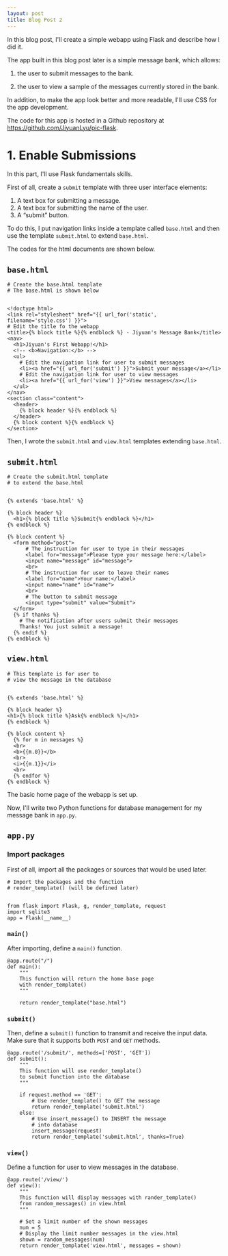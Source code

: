 ```yaml
---
layout: post
title: Blog Post 2
---
```


In this blog post, I'll create a simple webapp using Flask and describe how I did it. 

The app built in this blog post later is a simple message bank, which allows:

1. the user to submit messages to the bank.

2. the user to view a sample of the messages currently stored in the bank.

In addition, to make the app look better and more readable, I'll use CSS for the app development.

The code for this app is hosted in a Github repository at https://github.com/JiyuanLyu/pic-flask. 

# 1. Enable Submissions

In this part, I'll use Flask fundamentals skills.

First of all, create a `submit` template with three user interface elements:
1. A text box for submitting a message.
2. A text box for submitting the name of the user.
3. A “submit” button.

To do this, I put navigation links inside a template called `base.html` and then use the template `submit.html` to extend `base.html`. 

The codes for the html documents are shown below.

## `base.html`

```
# Create the base.html template
# The base.html is shown below


<!doctype html>
<link rel="stylesheet" href="{{ url_for('static', filename='style.css') }}">
# Edit the title fo the webapp
<title>{% block title %}{% endblock %} - Jiyuan's Message Bank</title>
<nav>
  <h1>Jiyuan's First Webapp!</h1>
  <!-- <b>Navigation:</b> -->
  <ul>
    # Edit the navigation link for user to submit messages
    <li><a href="{{ url_for('submit') }}">Submit your message</a></li>
    # Edit the navigation link for user to view messages
    <li><a href="{{ url_for('view') }}">View messages</a></li>
  </ul>
</nav>
<section class="content">
  <header>
    {% block header %}{% endblock %}
  </header>
  {% block content %}{% endblock %}
</section>
```

Then, I wrote the `submit.html` and `view.html` templates extending `base.html`.

## `submit.html`

```
# Create the submit.html template
# to extend the base.html


{% extends 'base.html' %}

{% block header %}
  <h1>{% block title %}Submit{% endblock %}</h1>
{% endblock %}

{% block content %}
  <form method="post">
      # The instruction for user to type in their messages
      <label for="message">Please type your message here:</label>
      <input name="message" id="message">
      <br>
      # The instruction for user to leave their names
      <label for="name">Your name:</label>
      <input name="name" id="name">
      <br>
      # The button to submit message
      <input type="submit" value="Submit">
  </form>
  {% if thanks %}
    # The notification after users submit their messages
    Thanks! You just submit a message!
  {% endif %}
{% endblock %}
```

## `view.html`

```
# This template is for user to
# view the message in the database


{% extends 'base.html' %}

{% block header %}
<h1>{% block title %}Ask{% endblock %}</h1>
{% endblock %}

{% block content %}
  {% for m in messages %}
  <br>
  <b>{{m.0}}</b>
  <br>
  <i>{{m.1}}</i>
  <br>
  {% endfor %}
{% endblock %}
```

The basic home page of the webapp is set up. 

Now, I'll write two Python functions for database management for my message bank in `app.py`.

## `app.py`

### Import packages

First of all, import all the packages or sources that would be used later.

```
# Import the packages and the function
# render_template() (will be defined later)


from flask import Flask, g, render_template, request
import sqlite3
app = Flask(__name__)
```

### `main()`

After importing, define a `main()` function.

```
@app.route("/")
def main():
    """
    This function will return the home base page
    with render_template()
    """ 

    return render_template("base.html")
```

### `submit()`

Then, define a `submit()` function to transmit and receive the input data. Make sure that it supports both `POST` and `GET` methods.

```
@app.route('/submit/', methods=['POST', 'GET'])
def submit():
    """
    This function will use render_template()
    to submit function into the database
    """
    
    if request.method == 'GET':
        # Use render_template() to GET the message
        return render_template('submit.html')
    else:
        # Use insert_message() to INSERT the message
        # into database
        insert_message(request)
        return render_template('submit.html', thanks=True)
```

### `view()`

Define a function for user to view messages in the database.

```
@app.route('/view/')
def view():
    """
    This function will display messages with rander_template()
    from random_messages() in view.html
    """

    # Set a limit number of the shown messages
    num = 5
    # Display the limit number messages in the view.html
    shown = random_messages(num)
    return render_template('view.html', messages = shown)
```